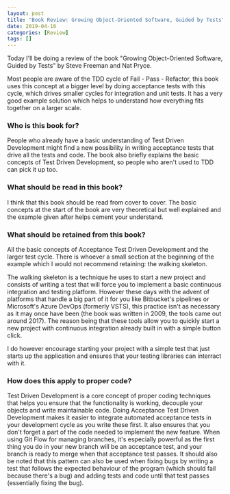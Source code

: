 ```yaml
---
layout: post
title: "Book Review: Growing Object-Oriented Software, Guided by Tests"
date: 2019-04-16
categories: [Review]
tags: []
---
```

Today I'll be doing a review of the book "Growing Object-Oriented Software, Guided by Tests" by Steve Freeman and Nat Pryce.

Most people are aware of the TDD cycle of Fail - Pass - Refactor, this book uses this concept at a bigger level by doing acceptance tests with this cycle, which drives smaller cycles for integration and unit tests. It has a very good example solution which helps to understand how everything fits together on a larger scale.

### Who is this book for?
People who already have a basic understanding of Test Driven Development might find a new possibility in writing acceptance tests that drive all the tests and code. The book also briefly explains the basic concepts of Test Driven Development, so people who aren't used to TDD can pick it up too.

### What should be read in this book?
I think that this book should be read from cover to cover. The basic concepts at the start of the book are very theoretical but well explained and the example given after helps cement your understand.

### What should be retained from this book?
All the basic concepts of Acceptance Test Driven Development and the larger test cycle. There is whoever a small section at the beginning of the example which I would not recommend retaining: the walking skeleton.

The walking skeleton is a technique he uses to start a new project and consists of writing a test that will force you to implement a basic continuous integration and testing platform. However these days with the advent of platforms that handle a big part of it for you like Bitbucket's pipelines or Microsoft's Azure DevOps (formerly VSTS), this practice isn't as necessary as it may once have been (the book was written in 2009, the tools came out around 2017). The reason being that these tools allow you to quickly start a new project with continuous integration already built in with a simple button click.

I do however encourage starting your project with a simple test that just starts up the application and ensures that your testing libraries can interract with it.

### How does this apply to proper code?
Test Driven Development is a core concept of proper coding techniques that helps you ensure that the functionality is working, decouple your objects and write maintainable code. Doing Acceptance Test Driven Development makes it easier to integrate automated acceptance tests in your development cycle as you write these first. It also ensures that you don't forget a part of the code needed to implement the new feature. When using Git Flow for managing branches, it's especially powerful as the first thing you do in your new branch will be an acceptance test, and your branch is ready to merge when that acceptance test passes. It should also be noted that this pattern can also be used when fixing bugs by writing a test that follows the expected behaviour of the program (which should fail because there's a bug) and adding tests and code until that test passes (essentially fixing the bug).